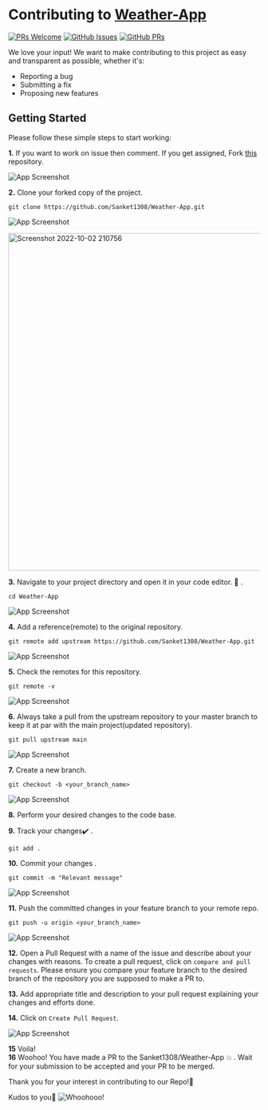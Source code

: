# Contributing to [Weather-App](https://github.com/Sanket1308/Weather-App)

[![PRs Welcome](https://img.shields.io/badge/PRs-welcome-brightgreen.svg?style=flat-square&logo=git&logoColor=fff)](https://github.com/Sanket1308/Weather-App/pulls)
[![GitHub Issues](https://img.shields.io/github/issues/Sanket1308/Weather-App?style=flat-square&logo=github&color=f00)](https://github.com/Sanket1308/Weather-App/issues)
[![GitHub PRs](https://img.shields.io/github/issues-pr/Sanket1308/Weather-App?style=flat-square&color=0A66C2&logo=github)](https://github.com/Sanket1308/Weather-App/pulls)

We love your input! We want to make contributing to this project as easy and transparent as possible, whether it's:

-   Reporting a bug
-   Submitting a fix
-   Proposing new features


## Getting Started
Please follow these simple steps to start working:<br>

**1.**  If you want to work on issue then comment. If you get assigned, Fork [this](https://github.com/Sanket1308/Weather-App.git) repository.

![App Screenshot](https://res.cloudinary.com/dwmhatglm/image/upload/v1664728884/new/fork_qszqty.png)

**2.**  Clone your forked copy of the project.

```
git clone https://github.com/Sanket1308/Weather-App.git
```
![App Screenshot](https://res.cloudinary.com/dwmhatglm/image/upload/v1664728628/new/Screenshot_2022-10-02_210756_eowcoc.png)

<img width="677" alt="Screenshot 2022-10-02 210756" src="https://user-images.githubusercontent.com/75414649/193462666-88895a07-8f12-46f4-b987-77c7235e4d9a.png">


**3.** Navigate to your project directory and open it in your code editor. :file_folder: .

```
cd Weather-App
```
![App Screenshot](https://res.cloudinary.com/dwmhatglm/image/upload/v1664728834/new/cd_yztopk.png)

**4.** Add a reference(remote) to the original repository.

```
git remote add upstream https://github.com/Sanket1308/Weather-App.git
```

![App Screenshot](https://res.cloudinary.com/dwmhatglm/image/upload/v1664728967/new/Screenshot_2022-10-02_211409_yiszg9.png)

**5.** Check the remotes for this repository.
```
git remote -v
```
![App Screenshot](https://res.cloudinary.com/dwmhatglm/image/upload/v1664728970/new/Screenshot_2022-10-02_211518_qud9wl.png)

**6.** Always take a pull from the upstream repository to your master branch to keep it at par with the main project(updated repository).

```
git pull upstream main
```
![App Screenshot](https://res.cloudinary.com/dwmhatglm/image/upload/v1664728978/new/Screenshot_2022-10-02_211644_d4um30.png)

**7.** Create a new branch.

```
git checkout -b <your_branch_name>
```
![App Screenshot](https://res.cloudinary.com/dwmhatglm/image/upload/v1664728982/new/Screenshot_2022-10-02_211743_nffsrs.png)

**8.** Perform your desired changes to the code base.


**9.** Track your changes:heavy_check_mark: .

```
git add . 
``` 
**10.** Commit your changes .

```
git commit -m "Relevant message"
```
![App Screenshot](https://res.cloudinary.com/dwmhatglm/image/upload/v1664728980/new/Screenshot_2022-10-02_211826_rjpcei.png)

**11.** Push the committed changes in your feature branch to your remote repo.
```
git push -u origin <your_branch_name>
```
![App Screenshot](https://res.cloudinary.com/dwmhatglm/image/upload/v1664728990/new/Screenshot_2022-10-02_211916_xbbtb2.png)


**12.** Open a Pull Request with a name of the issue and describe about your changes with reasons. To create a pull request, click on `compare and pull requests`. Please ensure you compare your feature branch to the desired branch of the repository you are supposed to make a PR to.


**13.** Add appropriate title and description to your pull request explaining your changes and efforts done.


**14.** Click on `Create Pull Request`.

![App Screenshot](https://res.cloudinary.com/dwmhatglm/image/upload/v1664729002/new/Screenshot_2022-10-02_212147_xalndv.png)


**15** Voila!<br>
**16** Woohoo! You have made a PR to the Sanket1308/Weather-App 💥 . Wait for your submission to be accepted and your PR to be merged.

Thank you for your interest in contributing to our Repo!🏼

Kudos to you🎈
![Whoohooo!](https://media3.giphy.com/media/sgswHaZw5yklq/giphy.gif?cid=ecf05e4752791acvsi719im8d4lib8z33uxbga6secdplwq2&rid=giphy.gif)
